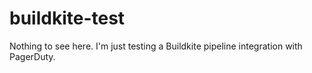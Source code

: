 # buildkite-test

Nothing to see here. I'm just testing a Buildkite pipeline integration with PagerDuty.

